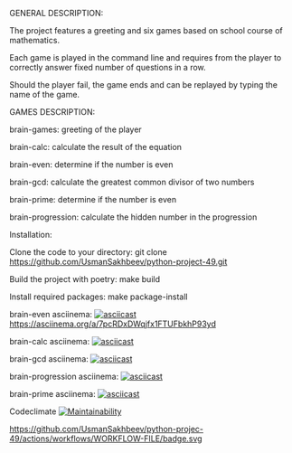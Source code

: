 GENERAL DESCRIPTION:

The project features a greeting and six games based on school course of mathematics.

Each game is played in the command line and requires from the player to correctly answer fixed number of questions in a row.

Should the player fail, the game ends and can be replayed by typing the name of the game.

GAMES DESCRIPTION:

brain-games: greeting of the player

brain-calc: calculate the result of the equation

brain-even: determine if the number is even

brain-gcd: calculate the greatest common divisor of two numbers

brain-prime: determine if the number is even

brain-progression: calculate the hidden number in the progression

Installation:

Clone the code to your directory: git clone https://github.com/UsmanSakhbeev/python-project-49.git 

Build the project with poetry: make build

Install required packages: make package-install

brain-even asciinema:
[![asciicast](https://asciinema.org/a/7pcRDxDWqjfx1FTUFbkhP93yd.svg)](https://asciinema.org/a/7pcRDxDWqjfx1FTUFbkhP93yd)https://asciinema.org/a/7pcRDxDWqjfx1FTUFbkhP93yd

brain-calc asciinema:
[![asciicast](https://asciinema.org/a/V7mZcc53h2WuxLmXwupY7vjsl.svg)](https://asciinema.org/a/V7mZcc53h2WuxLmXwupY7vjsl)

brain-gcd asciinema:
[![asciicast](https://asciinema.org/a/lDQre1u0VVFdAgkia7A5pbkRN.svg)](https://asciinema.org/a/lDQre1u0VVFdAgkia7A5pbkRN)

brain-progression asciinema:
[![asciicast](https://asciinema.org/a/rgw9QNwJzATghLgSvmg23YcRR.svg)](https://asciinema.org/a/rgw9QNwJzATghLgSvmg23YcRR)

brain-prime asciinema:
[![asciicast](https://asciinema.org/a/HWv37qnVGo3LmctqCOynNIeub.svg)](https://asciinema.org/a/HWv37qnVGo3LmctqCOynNIeub)

Codeclimate
[![Maintainability](https://api.codeclimate.com/v1/badges/e0ec9cb56d1a8be88796/maintainability)](https://codeclimate.com/github/UsmanSakhbeev/python-project-49/maintainability)

https://github.com/UsmanSakhbeev/python-projec-49/actions/workflows/WORKFLOW-FILE/badge.svg
